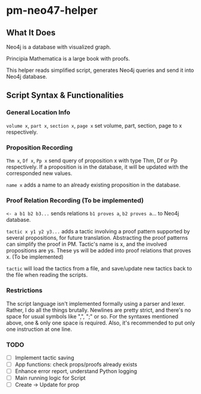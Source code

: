 # pm-neo47-helper
## What It Does

Neo4j is a database with visualized graph.

Principia Mathematica is a large book with proofs.

This helper reads simplified script, generates Neo4j queries and send it into Neo4j database.



## Script Syntax & Functionalities

### General Location Info

`volume x`, `part x`, `section x`, `page x` set volume, part, section, page to x respectively. 

### Proposition Recording

`Thm x`, `Df x`, `Pp x` send query of proposition x with type Thm, Df or Pp respectively. If a proposition is in the database, it will be updated with the corresponded new values.

`name x` adds a name to an already existing proposition in the database.

### Proof Relation Recording (To be implemented)

`<- a b1 b2 b3...` sends relations `b1 proves a`, `b2 proves a`... to Neo4j database. 

`tactic x y1 y2 y3...` adds a tactic involving a proof pattern supported by several propositions, for future translation. Abstracting the proof patterns can simplify the proof in PM. Tactic's name is x, and the involved propositions are ys. These ys will be added into proof relations that proves x. (To be implemented)

`tactic` will load the tactics from a file, and save/update new tactics back to the file when reading the scripts.



### Restrictions

The script language isn't implemented formally using a parser and lexer. Rather, I do all the things brutally. Newlines are pretty strict, and there's no space for usual symbols like ",", ";" or so. For the syntaxes mentioned above, one & only one space is required. Also, it's recommended to put only one instruction at one line.



### TODO

- [ ] Implement tactic saving
- [ ] App functions: check props/proofs already exists
- [ ] Enhance error report, understand Python logging
- [ ] Main running logic for Script
- [ ] Create -> Update for prop
